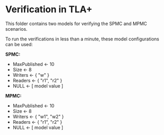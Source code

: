 # Verification in TLA+

This folder contains two models for verifying the SPMC and MPMC scenarios.

To run the verifications in less than a minute, these model configurations can be used:

**SPMC:**

- MaxPublished <- 10
- Size <- 8
- Writers <- { "w" }
- Readers <- { "r1", "r2" }
- NULL <- [ model value ]

**MPMC:**

- MaxPublished <- 10
- Size <- 8
- Writers <- { "w1", "w2" }
- Readers <- { "r1", "r2" }
- NULL <- [ model value ]
